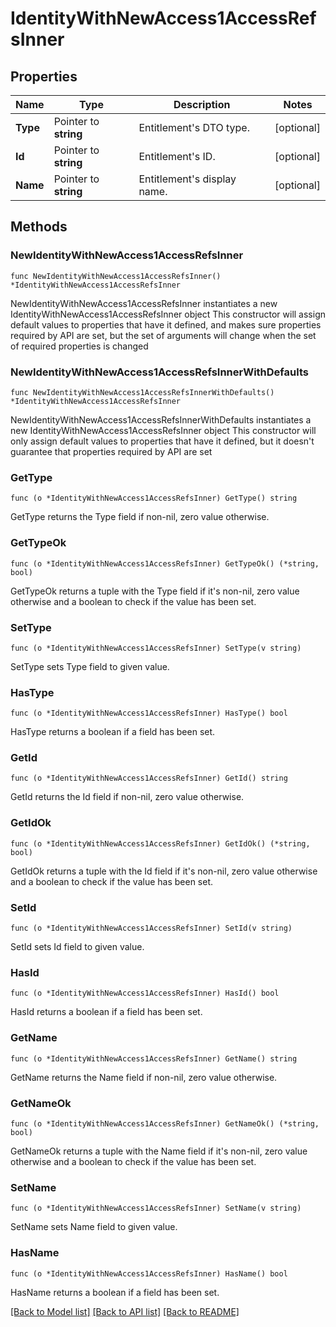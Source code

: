 # IdentityWithNewAccess1AccessRefsInner

## Properties

Name | Type | Description | Notes
------------ | ------------- | ------------- | -------------
**Type** | Pointer to **string** | Entitlement&#39;s DTO type. | [optional] 
**Id** | Pointer to **string** | Entitlement&#39;s ID. | [optional] 
**Name** | Pointer to **string** | Entitlement&#39;s display name. | [optional] 

## Methods

### NewIdentityWithNewAccess1AccessRefsInner

`func NewIdentityWithNewAccess1AccessRefsInner() *IdentityWithNewAccess1AccessRefsInner`

NewIdentityWithNewAccess1AccessRefsInner instantiates a new IdentityWithNewAccess1AccessRefsInner object
This constructor will assign default values to properties that have it defined,
and makes sure properties required by API are set, but the set of arguments
will change when the set of required properties is changed

### NewIdentityWithNewAccess1AccessRefsInnerWithDefaults

`func NewIdentityWithNewAccess1AccessRefsInnerWithDefaults() *IdentityWithNewAccess1AccessRefsInner`

NewIdentityWithNewAccess1AccessRefsInnerWithDefaults instantiates a new IdentityWithNewAccess1AccessRefsInner object
This constructor will only assign default values to properties that have it defined,
but it doesn't guarantee that properties required by API are set

### GetType

`func (o *IdentityWithNewAccess1AccessRefsInner) GetType() string`

GetType returns the Type field if non-nil, zero value otherwise.

### GetTypeOk

`func (o *IdentityWithNewAccess1AccessRefsInner) GetTypeOk() (*string, bool)`

GetTypeOk returns a tuple with the Type field if it's non-nil, zero value otherwise
and a boolean to check if the value has been set.

### SetType

`func (o *IdentityWithNewAccess1AccessRefsInner) SetType(v string)`

SetType sets Type field to given value.

### HasType

`func (o *IdentityWithNewAccess1AccessRefsInner) HasType() bool`

HasType returns a boolean if a field has been set.

### GetId

`func (o *IdentityWithNewAccess1AccessRefsInner) GetId() string`

GetId returns the Id field if non-nil, zero value otherwise.

### GetIdOk

`func (o *IdentityWithNewAccess1AccessRefsInner) GetIdOk() (*string, bool)`

GetIdOk returns a tuple with the Id field if it's non-nil, zero value otherwise
and a boolean to check if the value has been set.

### SetId

`func (o *IdentityWithNewAccess1AccessRefsInner) SetId(v string)`

SetId sets Id field to given value.

### HasId

`func (o *IdentityWithNewAccess1AccessRefsInner) HasId() bool`

HasId returns a boolean if a field has been set.

### GetName

`func (o *IdentityWithNewAccess1AccessRefsInner) GetName() string`

GetName returns the Name field if non-nil, zero value otherwise.

### GetNameOk

`func (o *IdentityWithNewAccess1AccessRefsInner) GetNameOk() (*string, bool)`

GetNameOk returns a tuple with the Name field if it's non-nil, zero value otherwise
and a boolean to check if the value has been set.

### SetName

`func (o *IdentityWithNewAccess1AccessRefsInner) SetName(v string)`

SetName sets Name field to given value.

### HasName

`func (o *IdentityWithNewAccess1AccessRefsInner) HasName() bool`

HasName returns a boolean if a field has been set.


[[Back to Model list]](../README.md#documentation-for-models) [[Back to API list]](../README.md#documentation-for-api-endpoints) [[Back to README]](../README.md)


